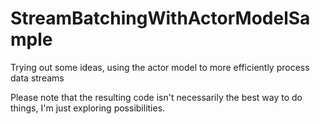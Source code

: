 # StreamBatchingWithActorModelSample

Trying out some ideas, using the actor model to more efficiently process data streams

Please note that the resulting code isn't necessarily the best way to do things, I'm just exploring possibilities.